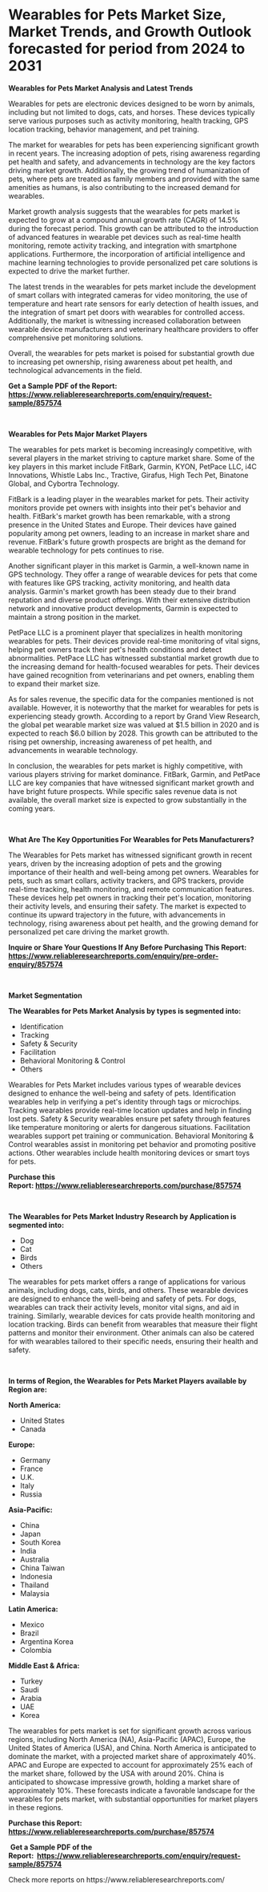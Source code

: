 <p><h1>Wearables for Pets Market Size, Market Trends, and Growth Outlook forecasted for period from 2024 to 2031</h1></p><p><strong>Wearables for Pets Market Analysis and Latest Trends</strong></p>
<p><p>Wearables for pets are electronic devices designed to be worn by animals, including but not limited to dogs, cats, and horses. These devices typically serve various purposes such as activity monitoring, health tracking, GPS location tracking, behavior management, and pet training.</p><p>The market for wearables for pets has been experiencing significant growth in recent years. The increasing adoption of pets, rising awareness regarding pet health and safety, and advancements in technology are the key factors driving market growth. Additionally, the growing trend of humanization of pets, where pets are treated as family members and provided with the same amenities as humans, is also contributing to the increased demand for wearables.</p><p>Market growth analysis suggests that the wearables for pets market is expected to grow at a compound annual growth rate (CAGR) of 14.5% during the forecast period. This growth can be attributed to the introduction of advanced features in wearable pet devices such as real-time health monitoring, remote activity tracking, and integration with smartphone applications. Furthermore, the incorporation of artificial intelligence and machine learning technologies to provide personalized pet care solutions is expected to drive the market further.</p><p>The latest trends in the wearables for pets market include the development of smart collars with integrated cameras for video monitoring, the use of temperature and heart rate sensors for early detection of health issues, and the integration of smart pet doors with wearables for controlled access. Additionally, the market is witnessing increased collaboration between wearable device manufacturers and veterinary healthcare providers to offer comprehensive pet monitoring solutions.</p><p>Overall, the wearables for pets market is poised for substantial growth due to increasing pet ownership, rising awareness about pet health, and technological advancements in the field.</p></p>
<p><strong>Get a Sample PDF of the Report:&nbsp; <a href="https://www.reliableresearchreports.com/enquiry/request-sample/857574">https://www.reliableresearchreports.com/enquiry/request-sample/857574</a></strong></p>
<p>&nbsp;</p>
<p><strong>Wearables for Pets Major Market Players</strong></p>
<p><p>The wearables for pets market is becoming increasingly competitive, with several players in the market striving to capture market share. Some of the key players in this market include FitBark, Garmin, KYON, PetPace LLC, i4C Innovations, Whistle Labs Inc., Tractive, Girafus, High Tech Pet, Binatone Global, and Cybortra Technology.</p><p>FitBark is a leading player in the wearables market for pets. Their activity monitors provide pet owners with insights into their pet's behavior and health. FitBark's market growth has been remarkable, with a strong presence in the United States and Europe. Their devices have gained popularity among pet owners, leading to an increase in market share and revenue. FitBark's future growth prospects are bright as the demand for wearable technology for pets continues to rise.</p><p>Another significant player in this market is Garmin, a well-known name in GPS technology. They offer a range of wearable devices for pets that come with features like GPS tracking, activity monitoring, and health data analysis. Garmin's market growth has been steady due to their brand reputation and diverse product offerings. With their extensive distribution network and innovative product developments, Garmin is expected to maintain a strong position in the market. </p><p>PetPace LLC is a prominent player that specializes in health monitoring wearables for pets. Their devices provide real-time monitoring of vital signs, helping pet owners track their pet's health conditions and detect abnormalities. PetPace LLC has witnessed substantial market growth due to the increasing demand for health-focused wearables for pets. Their devices have gained recognition from veterinarians and pet owners, enabling them to expand their market size.</p><p>As for sales revenue, the specific data for the companies mentioned is not available. However, it is noteworthy that the market for wearables for pets is experiencing steady growth. According to a report by Grand View Research, the global pet wearable market size was valued at $1.5 billion in 2020 and is expected to reach $6.0 billion by 2028. This growth can be attributed to the rising pet ownership, increasing awareness of pet health, and advancements in wearable technology.</p><p>In conclusion, the wearables for pets market is highly competitive, with various players striving for market dominance. FitBark, Garmin, and PetPace LLC are key companies that have witnessed significant market growth and have bright future prospects. While specific sales revenue data is not available, the overall market size is expected to grow substantially in the coming years.</p></p>
<p>&nbsp;</p>
<p><strong>What Are The Key Opportunities For Wearables for Pets Manufacturers?</strong></p>
<p><p>The Wearables for Pets market has witnessed significant growth in recent years, driven by the increasing adoption of pets and the growing importance of their health and well-being among pet owners. Wearables for pets, such as smart collars, activity trackers, and GPS trackers, provide real-time tracking, health monitoring, and remote communication features. These devices help pet owners in tracking their pet's location, monitoring their activity levels, and ensuring their safety. The market is expected to continue its upward trajectory in the future, with advancements in technology, rising awareness about pet health, and the growing demand for personalized pet care driving the market growth.</p></p>
<p><strong>Inquire or Share Your Questions If Any Before Purchasing This Report: <a href="https://www.reliableresearchreports.com/enquiry/pre-order-enquiry/857574">https://www.reliableresearchreports.com/enquiry/pre-order-enquiry/857574</a></strong></p>
<p>&nbsp;</p>
<p><strong>Market Segmentation</strong></p>
<p><strong>The Wearables for Pets Market Analysis by types is segmented into:</strong></p>
<p><ul><li>Identification</li><li>Tracking</li><li>Safety & Security</li><li>Facilitation</li><li>Behavioral Monitoring & Control</li><li>Others</li></ul></p>
<p><p>Wearables for Pets Market includes various types of wearable devices designed to enhance the well-being and safety of pets. Identification wearables help in verifying a pet's identity through tags or microchips. Tracking wearables provide real-time location updates and help in finding lost pets. Safety & Security wearables ensure pet safety through features like temperature monitoring or alerts for dangerous situations. Facilitation wearables support pet training or communication. Behavioral Monitoring & Control wearables assist in monitoring pet behavior and promoting positive actions. Other wearables include health monitoring devices or smart toys for pets.</p></p>
<p><strong>Purchase this Report:&nbsp;<a href="https://www.reliableresearchreports.com/purchase/857574">https://www.reliableresearchreports.com/purchase/857574</a></strong></p>
<p>&nbsp;</p>
<p><strong>The Wearables for Pets Market Industry Research by Application is segmented into:</strong></p>
<p><ul><li>Dog</li><li>Cat</li><li>Birds</li><li>Others</li></ul></p>
<p><p>The wearables for pets market offers a range of applications for various animals, including dogs, cats, birds, and others. These wearable devices are designed to enhance the well-being and safety of pets. For dogs, wearables can track their activity levels, monitor vital signs, and aid in training. Similarly, wearable devices for cats provide health monitoring and location tracking. Birds can benefit from wearables that measure their flight patterns and monitor their environment. Other animals can also be catered for with wearables tailored to their specific needs, ensuring their health and safety.</p></p>
<p>&nbsp;</p>
<p><strong>In terms of Region, the Wearables for Pets Market Players available by Region are:</strong></p>
<p>
    <p> <strong> North America: </strong>
        <ul>
            <li>United States</li>
            <li>Canada</li>
        </ul>
        </p> 
    <p> <strong> Europe: </strong>
        <ul>
            <li>Germany</li>
            <li>France</li>
            <li>U.K.</li>
            <li>Italy</li>
            <li>Russia</li>
        </ul>
        </p> 
    <p> <strong> Asia-Pacific: </strong>
        <ul>
            <li>China</li>
            <li>Japan</li>
            <li>South Korea</li>
            <li>India</li>
            <li>Australia</li>
            <li>China Taiwan</li>
            <li>Indonesia</li>
            <li>Thailand</li>
            <li>Malaysia</li>
        </ul>
        </p> 
    <p> <strong> Latin America: </strong>
        <ul>
            <li>Mexico</li>
            <li>Brazil</li>
            <li>Argentina Korea</li>
            <li>Colombia</li>
        </ul>
        </p> 
    <p> <strong> Middle East & Africa: </strong>
        <ul>
            <li>Turkey</li>
            <li>Saudi</li>
            <li>Arabia</li>
            <li>UAE</li>
            <li>Korea</li>
        </ul>
    </p>
    </p>
<p><p>The wearables for pets market is set for significant growth across various regions, including North America (NA), Asia-Pacific (APAC), Europe, the United States of America (USA), and China. North America is anticipated to dominate the market, with a projected market share of approximately 40%. APAC and Europe are expected to account for approximately 25% each of the market share, followed by the USA with around 20%. China is anticipated to showcase impressive growth, holding a market share of approximately 10%. These forecasts indicate a favorable landscape for the wearables for pets market, with substantial opportunities for market players in these regions.</p></p>
<p><strong>Purchase this Report: <a href="https://www.reliableresearchreports.com/purchase/857574">https://www.reliableresearchreports.com/purchase/857574</a></strong></p>
<p>&nbsp;<strong>Get a Sample PDF of the Report:&nbsp;&nbsp;<a href="https://www.reliableresearchreports.com/enquiry/request-sample/857574">https://www.reliableresearchreports.com/enquiry/request-sample/857574</a></strong></p>
<p><strong></strong></p>
<p>Check more reports on https://www.reliableresearchreports.com/</p>
